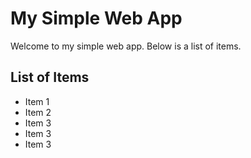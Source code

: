 # My Simple Web App

Welcome to my simple web app. Below is a list of items.

## List of Items

<ul id="item-list">
  <li>Item 1</li>
  <li>Item 2</li>
  <li>Item 3</li>
  <li>Item 3</li>
  <li>Item 3</li>
</ul>

<script>
  document.addEventListener('DOMContentLoaded', (event) => {
    const itemCount = document.querySelectorAll('#item-list li').length;
    document.getElementById('counter').textContent = 'Number of items: ' + itemCount;
  });
</script>
